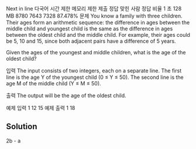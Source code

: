 Next in line 다국어
시간 제한	메모리 제한	제출	정답	맞힌 사람	정답 비율
1 초	128 MB	8780	7643	7328	87.478%
문제
You know a family with three children. Their ages form an arithmetic sequence: the difference in ages between the middle child and youngest child is the same as the difference in ages between the oldest child and the middle child. For example, their ages could be 5, 10 and 15, since both adjacent pairs have a difference of 5 years.

Given the ages of the youngest and middle children, what is the age of the oldest child?

입력
The input consists of two integers, each on a separate line. The first line is the age Y of the youngest child (0 ≤ Y ≤ 50). The second line is the age M of the middle child (Y ≤ M ≤ 50).

출력
The output will be the age of the oldest child.

예제 입력 1 
12
15
예제 출력 1 
18

## Solution
2b - a